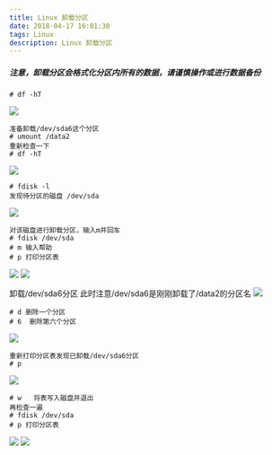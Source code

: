```yaml
---
title: Linux 卸载分区
date: 2018-04-17 16:01:30
tags: Linux
description: Linux 卸载分区
---
```

##### 注意，卸载分区会格式化分区内所有的数据，请谨慎操作或进行数据备份
	# df -hT
![](https://upload-images.jianshu.io/upload_images/2743275-d7fb0c77ed1e94d0.png?imageMogr2/auto-orient/strip%7CimageView2/2/w/1240)

<!--more-->    
	准备卸载/dev/sda6这个分区
	# umount /data2	
	重新检查一下 
	# df -hT
![](https://upload-images.jianshu.io/upload_images/2743275-2af8caea924f6612.png?imageMogr2/auto-orient/strip%7CimageView2/2/w/1240)

	# fdisk -l
	发现待分区的磁盘 /dev/sda
![](https://upload-images.jianshu.io/upload_images/2743275-c079a22b84557f0e.png?imageMogr2/auto-orient/strip%7CimageView2/2/w/1240)

	对该磁盘进行卸载分区，输入m并回车
	# fdisk /dev/sda
	# m 输入帮助
	# p 打印分区表
![](https://upload-images.jianshu.io/upload_images/2743275-85bcd2afce1808d7.png?imageMogr2/auto-orient/strip%7CimageView2/2/w/1240)
![](https://upload-images.jianshu.io/upload_images/2743275-95439e347a38fcf6.png?imageMogr2/auto-orient/strip%7CimageView2/2/w/1240)

卸载/dev/sda6分区
此时注意/dev/sda6是刚刚卸载了/data2的分区名
![](https://upload-images.jianshu.io/upload_images/2743275-d7fb0c77ed1e94d0.png?imageMogr2/auto-orient/strip%7CimageView2/2/w/1240)

	# d 删除一个分区
	# 6  删除第六个分区
![](https://upload-images.jianshu.io/upload_images/2743275-b7cbc678d5616a01.png?imageMogr2/auto-orient/strip%7CimageView2/2/w/1240)

	重新打印分区表发现已卸载/dev/sda6分区
	# p 
![](https://upload-images.jianshu.io/upload_images/2743275-8969029b19517563.png?imageMogr2/auto-orient/strip%7CimageView2/2/w/1240)

	# w   将表写入磁盘并退出
	再检查一遍
	# fdisk /dev/sda
	# p 打印分区表 
![](https://upload-images.jianshu.io/upload_images/2743275-fc6779f38f7ccb43.png?imageMogr2/auto-orient/strip%7CimageView2/2/w/1240)
![](https://upload-images.jianshu.io/upload_images/2743275-40d4fd8413ae4065.png?imageMogr2/auto-orient/strip%7CimageView2/2/w/1240)
